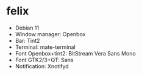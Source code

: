 # felix

  - Debian 11
  - Window manager: Openbox
  - Bar: Tint2
  - Terminal: mate-terminal
  - Font Openbox+tint2: BitStream Vera Sans Mono
  - Font GTK2/3+QT: Sans
  - Notification: Xnotifyd
